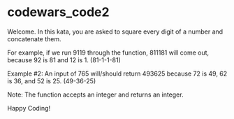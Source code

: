 # codewars_code2

 Welcome. In this kata, you are asked to square every digit of a number and concatenate them.

 For example, if we run 9119 through the function, 811181 will come out, because 92 is 81 and 12 is 1. (81-1-1-81)

 Example #2: An input of 765 will/should return 493625 because 72 is 49, 62 is 36, and 52 is 25. (49-36-25)

 Note: The function accepts an integer and returns an integer.

 Happy Coding!
